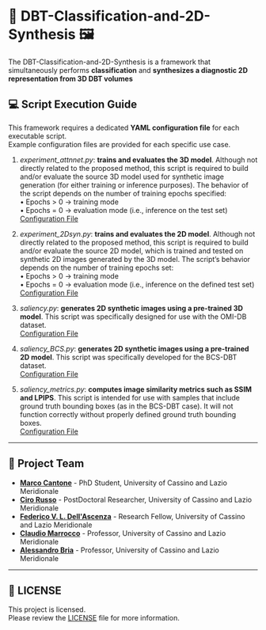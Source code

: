 # 🩻 DBT-Classification-and-2D-Synthesis 🖼️

The DBT-Classification-and-2D-Synthesis is a framework that simultaneously 
performs **classification** and **synthesizes a diagnostic 2D representation from 3D DBT volumes** 

## 💻 Script Execution Guide

This framework requires a dedicated **YAML configuration file** for each executable script. <br>
Example configuration files are provided for each specific use case.

1) _experiment_attnnet.py_: **trains and evaluates the 3D model**. 
Although not directly related to the proposed method, this script is required 
to build and/or evaluate the source 3D model used for synthetic image generation
(for either training or inference purposes).
The behavior of the script depends on the number of training epochs specified: <br>
	•	Epochs > 0 → training mode <br>
	•	Epochs = 0 → evaluation mode (i.e., inference on the test set) <br>
[Configuration File](configs/config.yaml) <br>


2) _experiment_2Dsyn.py_: **trains and evaluates the 2D model**.
Although not directly related to the proposed method, this script is required 
to build and/or evaluate the source 2D model, which is trained and tested on synthetic 2D images 
generated by the 3D model.
The script’s behavior depends on the number of training epochs set: <br>
    •	Epochs > 0 → training mode <br>
    •	Epochs = 0 → evaluation mode (i.e., inference on the defined test set) <br>
[Configuration File](configs/config_2D.yaml)


3) _saliency.py_: **generates 2D synthetic images using a pre-trained 3D model**.
This script was specifically designed for use with the OMI-DB dataset. <br>
[Configuration File](configs/config_saliency.yaml) 


4) _saliency_BCS.py_: **generates 2D synthetic images using a pre-trained 2D model**.
This script was specifically developed for the BCS-DBT dataset. <br>
[Configuration File](configs/config_saliency_BCS.yaml) 


5) _saliency_metrics.py_: **computes image similarity metrics such as SSIM and LPIPS**.
This script is intended for use with samples that include ground truth bounding boxes 
(as in the BCS-DBT case).
It will not function correctly without properly defined ground truth bounding boxes. <br>
[Configuration File](configs/config_saliency_BCS_metrics.yaml)

----------------------------------------------------------------------

## 👤 Project Team
- [**Marco Cantone**](https://www.linkedin.com/in/marco-cantone-b36bb1151/) - PhD Student, University of Cassino and Lazio Meridionale
- [**Ciro Russo**](https://www.linkedin.com/in/ciro-russo-phd-b14056100/) - PostDoctoral Researcher, University of Cassino and Lazio Meridionale
- [**Federico V. L. Dell'Ascenza**](https://www.linkedin.com/in/federico-dell-ascenza-678609282/) - Research Fellow, University of Cassino and Lazio Meridionale
- [**Claudio Marrocco**](https://scholar.google.it/citations?user=ed4B7I4AAAAJ&hl=it) - Professor, University of Cassino and Lazio Meridionale
- [**Alessandro Bria**](https://www.linkedin.com/in/alessandro-bria-831ab149/) - Professor, University of Cassino and Lazio Meridionale

----------------------------------------------------------------------

## 📃 LICENSE

This project is licensed. <br>
Please review the [LICENSE](LICENSE) file for more information.
